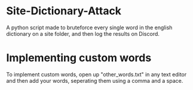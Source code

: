 # Site-Dictionary-Attack
A python script made to bruteforce every single word in the english dictionary on a site folder, and then log the results on Discord.

# Implementing custom words
To implement custom words, open up "other_words.txt" in any text editor and then add your words, seperating them using a comma and a space.
